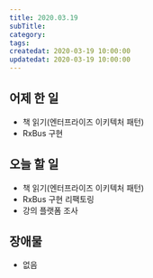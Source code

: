 ```yaml
---
title: 2020.03.19
subTitle:
category:
tags:
createdat: 2020-03-19 10:00:00
updatedat: 2020-03-19 10:00:00
---
```


## 어제 한 일

* 책 읽기(엔터프라이즈 이키텍처 패턴)
* RxBus 구현

## 오늘 할 일

* 책 읽기(엔터프라이즈 이키텍처 패턴)
* RxBus 구현 리팩토링
* 강의 플랫폼 조사

## 장애물

* 없음
